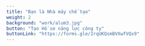 ```yaml
---
title: "Bạn là Nhà máy chế tạo"
weight: 2
background: "work/alum3.jpg"
button: "Tạo Hồ sơ năng lực công ty"
buttonLink: "https://forms.gle/2rqUKQsmBVXwfVQx9"
---
```

